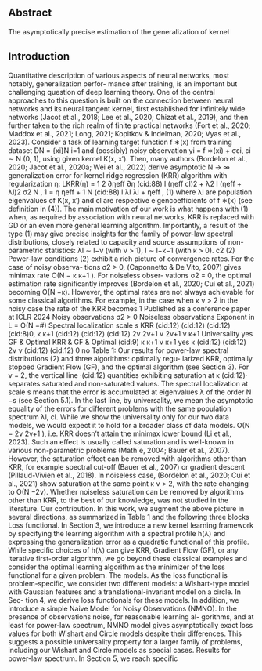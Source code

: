 ## Abstract

The asymptotically precise estimation of the generalization of kernel

## Introduction

Quantitative description of various aspects of neural networks, most notably, generalization perfor- mance after training, is an important but challenging question of deep learning theory. One of the central approaches to this question is built on the connection between neural networks and its neural tangent kernel, first established for infinitely wide networks (Jacot et al., 2018; Lee et al., 2020; Chizat et al., 2019), and then further taken to the rich realm of finite practical networks (Fort et al., 2020; Maddox et al., 2021; Long, 2021; Kopitkov & Indelman, 2020; Vyas et al., 2023). Consider a task of learning target function f ∗(x) from training dataset DN = {xi}N i=1 and (possibly) noisy observation yi = f ∗(xi) + σεi, εi ∼ N (0, 1), using given kernel K(x, x′). Then, many authors (Bordelon et al., 2020; Jacot et al., 2020a; Wei et al., 2022) derive asymptotic N → ∞ generalization error for kernel ridge regression (KRR) algorithm with regularization η: LKRR(η) = 1 2 ∂ηeff ∂η (cid:88) l (ηeff cl)2 + λ2 l (ηeff + λl)2 σ2 N , 1 = η ηeff + 1 N (cid:88) l λl λl + ηeff , (1) where λl are population eigenvalues of K(x, x′) and cl are respective eigencoefficients of f ∗(x) (see definition in (4)). The main motivation of our work is what happens with (1) when, as required by association with neural networks, KRR is replaced with GD or an even more general learning algorithm. Importantly, a result of the type (1) may give precise insights for the family of power-law spectral distributions, closely related to capacity and source assumptions of non-parametric statistics: λl ∼ l−ν (with ν > 1), l ∼ l−κ−1 (with κ > 0). c2 (2) Power-law conditions (2) exhibit a rich picture of convergence rates. For the case of noisy observa- tions σ2 > 0, (Caponnetto & De Vito, 2007) gives minimax rate O(N − κ κ+1 ). For noiseless obser- vations σ2 = 0, the optimal estimation rate significantly improves (Bordelon et al., 2020; Cui et al., 2021) becoming O(N −κ). However, the optimal rates are not always achievable for some classical algorithms. For example, in the case when κ ν > 2 in the noisy case the rate of the KRR becomes 1 Published as a conference paper at ICLR 2024 Noisy observations σ2 > 0 Noiseless observations Exponent in L = O(N −#) Spectral localization scale s KRR (cid:12) (cid:12) (cid:12) (cid:8)0, κ κ+1 (cid:12) (cid:12) (cid:12) 2ν 2ν+1 ν 2ν+1 ν κ+1 Universality yes GF & Optimal KRR & GF & Optimal (cid:9) κ κ+1 ν κ+1 yes κ (cid:12) (cid:12) 2ν ν (cid:12) (cid:12) 0 no Table 1: Our results for power-law spectral distributions (2) and three algorithms: optimally regu- larized KRR, optimally stopped Gradient Flow (GF), and the optimal algorithm (see Section 3). For ν = 2, the vertical line ·(cid:12) quantities exhibiting saturation at κ (cid:12)· separates saturated and non-saturated values. The spectral localization at scale s means that the error is accumulated at eigenvalues λ of the order N −s (see Section 5.1). In the last line, by universality, we mean the asymptotic equality of the errors for different problems with the same population spectrum λl, cl. While we show the universality only for our two data models, we would expect it to hold for a broader class of data models. O(N − 2ν 2ν+1 ), i.e. KRR doesn’t attain the minimax lower bound (Li et al., 2023). Such an effect is usually called saturation and is well-known in various non-parametric problems (Math´e, 2004; Bauer et al., 2007). However, the saturation effect can be removed with algorithms other than KRR, for example spectral cut-off (Bauer et al., 2007) or gradient descent (Pillaud-Vivien et al., 2018). In noiseless case, (Bordelon et al., 2020; Cui et al., 2021) show saturation at the same point κ ν > 2, with the rate changing to O(N −2ν). Whether noiseless saturation can be removed by algorithms other than KRR, to the best of our knowledge, was not studied in the literature. Our contribution. In this work, we augment the above picture in several directions, as summarized in Table 1 and the following three blocks Loss functional. In Section 3, we introduce a new kernel learning framework by specifying the learning algorithm with a spectral profile h(λ) and expressing the generalization error as a quadratic functional of this profile. While specific choices of h(λ) can give KRR, Gradient Flow (GF), or any iterative first-order algorithm, we go beyond these classical examples and consider the optimal learning algorithm as the minimizer of the loss functional for a given problem. The models. As the loss functional is problem-specific, we consider two different models: a Wishart-type model with Gaussian features and a translational-invariant model on a circle. In Sec- tion 4, we derive loss functionals for these models. In addition, we introduce a simple Naive Model for Noisy Observations (NMNO). In the presence of observations noise, for reasonable learning al- gorithms, and at least for power-law spectrum, NMNO model gives asymptotically exact loss values for both Wishart and Circle models despite their differences. This suggests a possible universality property for a larger family of problems, including our Wishart and Circle models as special cases. Results for power-law spectrum. In Section 5, we reach specific
